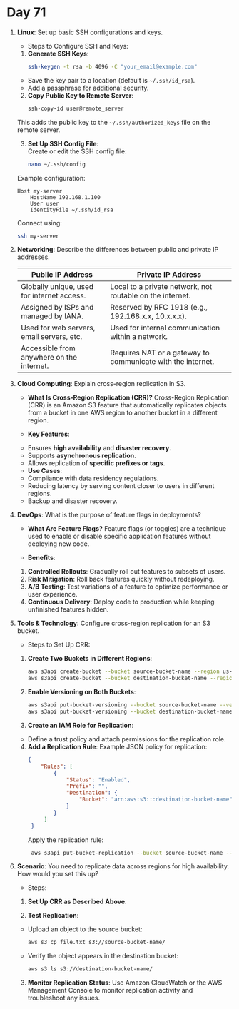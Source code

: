 # Day 71


1. **Linux**: Set up basic SSH configurations and keys.
   * Steps to Configure SSH and Keys:  
    
    1. **Generate SSH Keys**:  
       ```bash
       ssh-keygen -t rsa -b 4096 -C "your_email@example.com"
       ```
    - Save the key pair to a location (default is `~/.ssh/id_rsa`).
    - Add a passphrase for additional security.
    
    2. **Copy Public Key to Remote Server**:  
       ```bash
       ssh-copy-id user@remote_server
       ```
   This adds the public key to the `~/.ssh/authorized_keys` file on the remote server.
    
    3. **Set Up SSH Config File**:  
       Create or edit the SSH config file:  
       ```bash
       nano ~/.ssh/config
       ```
      Example configuration:  
      ```
      Host my-server
          HostName 192.168.1.100
          User user
          IdentityFile ~/.ssh/id_rsa
      ```
      Connect using:  
      ```bash
      ssh my-server
      ```


2. **Networking**: Describe the differences between public and private IP addresses.

   | **Public IP Address**                         | **Private IP Address**                      |
   |-----------------------------------------------|---------------------------------------------|
   | Globally unique, used for internet access.    | Local to a private network, not routable on the internet. |
   | Assigned by ISPs and managed by IANA.         | Reserved by RFC 1918 (e.g., 192.168.x.x, 10.x.x.x). |
   | Used for web servers, email servers, etc.     | Used for internal communication within a network. |
   | Accessible from anywhere on the internet.     | Requires NAT or a gateway to communicate with the internet. |



3. **Cloud Computing**: Explain cross-region replication in S3.
   * **What Is Cross-Region Replication (CRR)?**
Cross-Region Replication (CRR) is an Amazon S3 feature that automatically replicates objects from a bucket in one AWS region to another bucket in a different region.

   * **Key Features**:
    - Ensures **high availability** and **disaster recovery**.
    - Supports **asynchronous replication**.
    - Allows replication of **specific prefixes or tags**.

   * **Use Cases**:
    - Compliance with data residency regulations.
    - Reducing latency by serving content closer to users in different regions.
    - Backup and disaster recovery.


4. **DevOps**: What is the purpose of feature flags in deployments?
   * **What Are Feature Flags?**
     Feature flags (or toggles) are a technique used to enable or disable specific application features without deploying new code.

   * **Benefits**:
    1. **Controlled Rollouts**: Gradually roll out features to subsets of users.
    2. **Risk Mitigation**: Roll back features quickly without redeploying.
    3. **A/B Testing**: Test variations of a feature to optimize performance or user experience.
    4. **Continuous Delivery**: Deploy code to production while keeping unfinished features hidden.


5. **Tools & Technology**: Configure cross-region replication for an S3 bucket.
   * Steps to Set Up CRR:
    1. **Create Two Buckets in Different Regions**:
       ```bash
       aws s3api create-bucket --bucket source-bucket-name --region us-east-1
       aws s3api create-bucket --bucket destination-bucket-name --region us-west-2
       ```
    
    2. **Enable Versioning on Both Buckets**:
       ```bash
       aws s3api put-bucket-versioning --bucket source-bucket-name --versioning-configuration Status=Enabled
       aws s3api put-bucket-versioning --bucket destination-bucket-name --versioning-configuration Status=Enabled
       ```
    
    3. **Create an IAM Role for Replication**:
    - Define a trust policy and attach permissions for the replication role.
    
    4. **Add a Replication Rule**:
       Example JSON policy for replication:
       ```json
       {
           "Rules": [
               {
                   "Status": "Enabled",
                   "Prefix": "",
                   "Destination": {
                       "Bucket": "arn:aws:s3:::destination-bucket-name"
                   }
               }
            ]
        }
       ```
       Apply the replication rule:
       ```bash
        aws s3api put-bucket-replication --bucket source-bucket-name --replication-configuration file://replication.json
       ```


6. **Scenario**: You need to replicate data across regions for high availability. How would you set this up?
   * Steps:
    1. **Set Up CRR as Described Above**.
    
    2. **Test Replication**:
    - Upload an object to the source bucket:
        ```bash
        aws s3 cp file.txt s3://source-bucket-name/
        ```
    - Verify the object appears in the destination bucket:
        ```bash
        aws s3 ls s3://destination-bucket-name/
        ```
    
    3. **Monitor Replication Status**:
   Use Amazon CloudWatch or the AWS Management Console to monitor replication activity and troubleshoot any issues.


